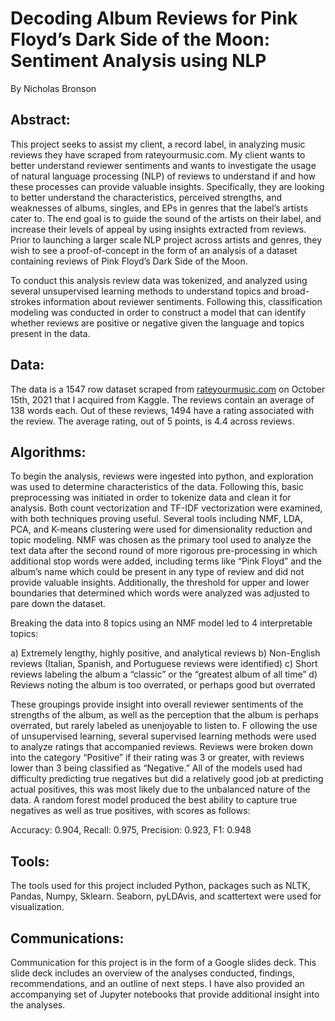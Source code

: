 
# Decoding Album Reviews for Pink Floyd’s Dark Side of the Moon: Sentiment Analysis using NLP

By Nicholas Bronson

## Abstract:

This project seeks to assist my client, a record label, in analyzing music reviews they have scraped from rateyourmusic.com. My client wants to better understand reviewer sentiments and wants to investigate the usage of natural language processing (NLP) of reviews to understand if and how these processes can provide valuable insights. Specifically, they are looking to better understand the characteristics, perceived strengths, and weaknesses of albums, singles, and EPs in genres that the label’s artists cater to. The end goal is to guide the sound of the artists on their label, and increase their levels of appeal by using insights extracted from reviews. Prior to launching a larger scale NLP project across artists and genres, they wish to see a proof-of-concept in the form of an analysis of a dataset containing reviews of Pink Floyd’s Dark Side of the Moon. 

To conduct this analysis review data was tokenized, and analyzed using several unsupervised learning methods to understand topics and broad-strokes information about reviewer sentiments. Following this, classification modeling was conducted in order to construct a model that can identify whether reviews are positive or negative given the language and topics present in the data. 

## Data:

The data is a 1547 row dataset scraped from [rateyourmusic.com](rateyourmusic.com) on October 15th, 2021 that I acquired from Kaggle. The reviews contain an average of 138 words each. Out of these reviews, 1494 have a rating associated with the review. The average rating, out of 5 points, is 4.4 across reviews. 

## Algorithms:

To begin the analysis, reviews were ingested into python, and exploration was used to determine characteristics of the data. Following this, basic preprocessing was initiated in order to tokenize data and clean it for analysis. Both count vectorization and TF-IDF vectorization were examined, with both techniques proving useful. Several tools including NMF, LDA, PCA, and K-means clustering were used for dimensionality reduction and topic modeling. NMF was chosen as the primary tool used to analyze the text data after the second round of more rigorous pre-processing in which additional stop words were added, including terms like “Pink Floyd” and the album’s name which could be present in any type of review and did not provide valuable insights. Additionally, the threshold for upper and lower boundaries that determined which words were analyzed was adjusted to pare down the dataset.    

Breaking the data into 8 topics using an NMF model led to 4 interpretable topics:

a) Extremely lengthy, highly positive, and analytical reviews
b) Non-English reviews (Italian, Spanish, and Portuguese reviews were identified) 
c) Short reviews labeling the album a “classic” or the “greatest album of all time” 
d) Reviews noting the album is too overrated, or perhaps good but overrated

These groupings provide insight into overall reviewer sentiments of the strengths of the album, as well as the perception that the album is perhaps overrated, but rarely labeled as unenjoyable to listen to. 
F
ollowing the use of unsupervised learning, several supervised learning methods were used to analyze ratings that accompanied reviews. Reviews were broken down into the category “Positive” if their rating was 3 or greater, with reviews lower than 3 being classified as “Negative.” All of the models used had difficulty predicting true negatives but did a relatively good job at predicting actual positives, this was most likely due to the unbalanced nature of the data. A random forest model produced the best ability to capture true negatives as well as true positives, with scores as follows:

Accuracy: 0.904, Recall: 0.975, Precision: 0.923, F1: 0.948

## Tools:

The tools used for this project included Python, packages such as NLTK, Pandas, Numpy, Sklearn. Seaborn, pyLDAvis, and scattertext were used for visualization.  

## Communications:

Communication for this project is in the form of a Google slides deck. This slide deck includes an overview of the analyses conducted, findings, recommendations, and an outline of next steps. I have also provided an accompanying set of Jupyter notebooks that provide additional insight into the analyses.
